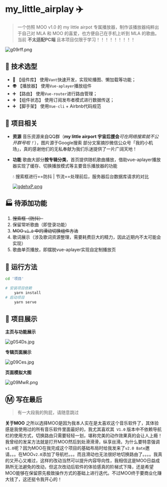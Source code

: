 # my_little_airplay :airplane:

> 一个仿照 MOO v1.0 的 my little airpot 专属播放器，制作该播放器纯粹出于自己对 MLA 和 MOO 的喜爱，也方便自己在手机上听到 MLA 的歌曲。当前 **不太适配PC端** 且本项目仅限于学习！！！！！！！！！

![g09rff.png](https://z3.ax1x.com/2021/05/12/g09rff.png)

## :hammer: 技术选型

* :lipstick: 【组件库】     使用`Vant`快速开发，实现轮播图、懒加载等功能；
* :alien: 【播放器】     使用`Vue-aplayer`播放组件
* :heavy_plus_sign: 【路由】         使用`Vue-router`进行路由管理；
* :heavy_plus_sign: 【组件状态】 使用订阅发布者模式进行数据传送；
* :heavy_plus_sign: 【脚手架】     使用`Vue-cli` + Airbnb代码规范

## :tada: 项目相关

* **资源**
  音乐资源来自QQ群（**my little airport 宇宙后援会**_可在网络搜索就不公开群号啦！_），图片源于Google搜索
  部分文案摘抄微信公众号「我的小机场」，真的感谢他们的无私奉献为我们乐迷提供了一片广阔天地！
  
* **功能**
  歌曲大部分**按专辑分类**，首页提供随机歌曲播放，借助vue-aplayer播放器实现了缓存、切换播放模式等主要音乐播放器的功能

  :droplet: 搜索框进行==防抖 | 节流==处理前后，服务器后台数据库请求的对比
  
  [![gdehxP.png](https://z3.ax1x.com/2021/05/11/gdehxP.png)](https://imgtu.com/i/gdehxP)

##  :factory: 待添加功能

1. ~~搜索框（防抖）~~ 
2. 保留常听歌曲（即登录功能）
3. ~~MOO `v1.0` 中的滑动切换组件方法~~
4. 歌词展示（涉及歌词资源整理，需要耗费巨大的精力，因此近期内不太可能会实现）
5. 歌曲单页播放，即摆脱vue-aplayer实现自定制播放页

##  :car: 运行方法

```bash
cd '项目'
	
# 安装项目依赖
	yarn install
# 启动项目
	yarn serve
```

## :flower_playing_cards: 项目展示

**主页与功能展示**

![g0S4Ds.jpg](https://z3.ax1x.com/2021/05/12/g0S4Ds.jpg)

**专辑页面展示**

![g09Ces.jpg](https://z3.ax1x.com/2021/05/12/g09Ces.jpg)

**页面模拟大图**

![g09MwR.png](https://z3.ax1x.com/2021/05/12/g09MwR.png)

## :m: 写在最后 

> 有一大段我的狗屁，请随意跳过

**关于MOO**
之所以选择MOO是因为我本人实在是太喜欢这个音乐软件了，其体验感是我使用过的所有音乐软件里面最好的，我尤其喜欢其` V1.0` 版本中不依赖导航栏的使用方式，切换路由只需要轻轻一划，堪称完美的动作效果真的会让人上瘾！我曾经的发呆方法就是打开MOO然后到处滑滑滑，纵享丝滑。为什么要特意强调`v1.0`呢？因为MOO在我完成这个项目的基础布局时给我发来了`v2.0 Bate`邀请。。。在MOO`v2.0`添加了导航栏。。。而且滑动也无法很好地切换路由了。。。。我真的又开心又难过，这样的改动当然可以提升内容导向性，我相信这是MOO日益成熟所无法避免的改动，但这次改动后软件的体验感真的阶梯式下降，还是希望MOO能够在保留原先极致操作方式的基础上进行迭代。不过MOO终于要商业化赚大钱了，这还挺令我开心的！